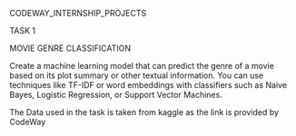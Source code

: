 CODEWAY_INTERNSHIP_PROJECTS

TASK 1

MOVIE GENRE CLASSIFICATION

Create a machine learning model that can predict the genre of a
movie based on its plot summary or other textual information. You
can use techniques like TF-IDF or word embeddings with classifiers
such as Naive Bayes, Logistic Regression, or Support Vector
Machines.

The Data used in the task is taken from kaggle as the link is provided by CodeWay

